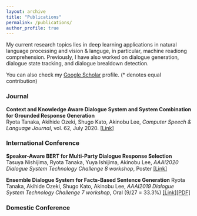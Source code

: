 ```yaml
---
layout: archive
title: "Publications"
permalink: /publications/
author_profile: true
---
```


My current research topics lies in deep learning applications in natural language processing and vision & languge, in particular, machine readiong comprehension. Previously, I have also worked on dialogue generation, dialogue state tracking, and dialogue brealdown detection. 

You can also check my [Google Scholar](https://scholar.google.com/citations?user=WPMcd_sAAAAJ&hl=en) profile. (* denotes equal contribution)

### Journal
<b>Context and Knowledge Aware Dialogue System and System Combination for Grounded Response Generation</b> <br>
Ryota Tanaka, Akihide Ozeki, Shugo Kato, Akinobu Lee, <i>Computer Speech & Language Journal</i>, vol. 62, July 2020. [[Link]](http://www.sciencedirect.com/science/article/pii/S0885230820300036)

### International Conference
<b>Speaker-Aware BERT for Multi-Party Dialogue Response Selection</b><br>
Tasuya Nishijima, Ryota Tanaka, Yuya Ishijima, Akinobu Lee, <i>AAAI2020 Dialogue System Technology Challenge 8 workshop</i>, Poster [[Link]](https://sites.google.com/dstc.community/dstc8/aaai-20-workshop)

<b>Ensemble Dialogue System for Facts-Based Sentence Generation</b>
Ryota Tanaka, Akihide Ozeki, Shugo Kato, Akinobu Lee, <i>AAAI2019 Dialogue System Technology Challenge 7 workshop</i>, Oral (9/27 = 33.3%) 
[[Link]](http://workshop.colips.org/dstc7/workshop.html)[[PDF]](https://arxiv.org/pdf/1902.01529.pdf)

### Domestic Conference